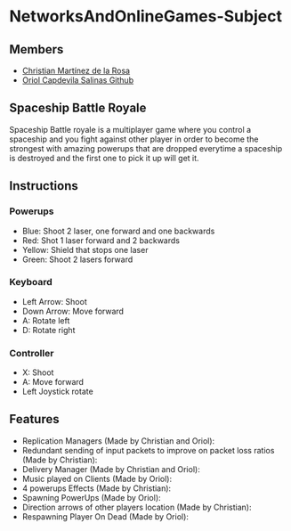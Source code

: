 # NetworksAndOnlineGames-Subject

## Members

* [Christian Martínez de la Rosa](https://github.com/christt105)
* [Oriol Capdevila Salinas Github](https://github.com/OriolCS2)

## Spaceship Battle Royale

Spaceship Battle royale is a multiplayer game where you control a spaceship and you fight against other player in order to become the strongest with amazing powerups that are dropped everytime a spaceship is destroyed and the first one to pick it up will get it.

## Instructions

### Powerups

* Blue: Shoot 2 laser, one forward and one backwards
* Red: Shot 1 laser forward and 2 backwards
* Yellow: Shield that stops one laser
* Green: Shoot 2 lasers forward

### Keyboard
* Left Arrow: Shoot
* Down Arrow: Move forward
* A: Rotate left
* D: Rotate right

### Controller
* X: Shoot
* A: Move forward
* Left Joystick rotate

## Features

* Replication Managers (Made by Christian and Oriol): 
* Redundant sending of input packets to improve on packet loss ratios (Made by Christian): 
* Delivery Manager (Made by Christian and Oriol): 
* Music played on Clients (Made by Oriol): 
* 4 powerups Effects (Made by Christian): 
* Spawning PowerUps (Made by Oriol): 
* Direction arrows of other players location (Made by Christian): 
* Respawning Player On Dead (Made by Oriol): 
